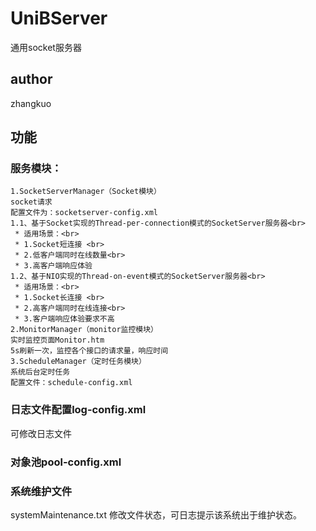 # UniBServer
通用socket服务器
## author
zhangkuo
## 功能
### 服务模块：
	1.SocketServerManager（Socket模块）
	socket请求
	配置文件为：socketserver-config.xml
	1.1、基于Socket实现的Thread-per-connection模式的SocketServer服务器<br>
     * 适用场景：<br>
     * 1.Socket短连接 <br>
     * 2.低客户端同时在线数量<br>
     * 3.高客户端响应体验
    1.2、基于NIO实现的Thread-on-event模式的SocketServer服务器<br>
     * 适用场景：<br>
     * 1.Socket长连接 <br>
     * 2.高客户端同时在线连接<br>
     * 3.客户端响应体验要求不高
	2.MonitorManager（monitor监控模块）
	实时监控页面Monitor.htm
	5s刷新一次，监控各个接口的请求量，响应时间
	3.ScheduleManager（定时任务模块）
    系统后台定时任务
    配置文件：schedule-config.xml
### 日志文件配置log-config.xml
可修改日志文件
### 对象池pool-config.xml

### 系统维护文件
systemMaintenance.txt
修改文件状态，可日志提示该系统出于维护状态。
